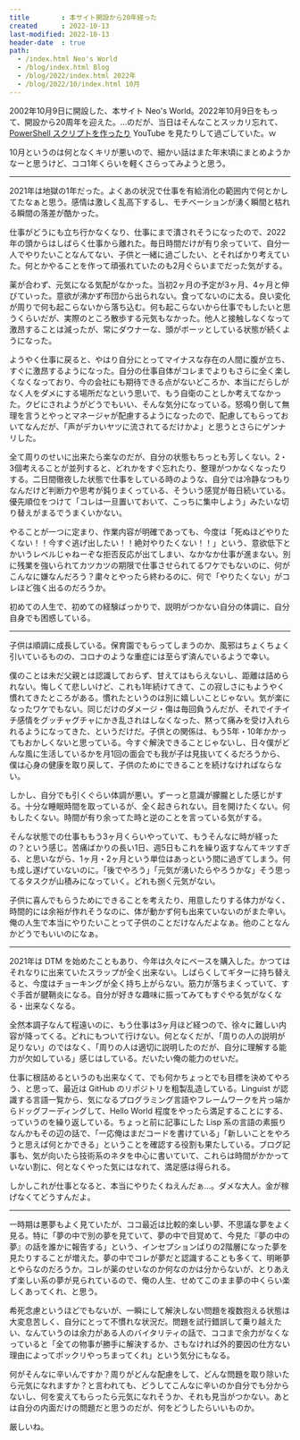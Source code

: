 ```yaml
---
title        : 本サイト開設から20年経った
created      : 2022-10-13
last-modified: 2022-10-13
header-date  : true
path:
  - /index.html Neo's World
  - /blog/index.html Blog
  - /blog/2022/index.html 2022年
  - /blog/2022/10/index.html 10月
---
```


2002年10月9日に開設した、本サイト Neo's World。2022年10月9日をもって、開設から20周年を迎えた。…のだが、当日はそんなことスッカリ忘れて、[PowerShell スクリプトを作ったり](https://github.com/Neos21/task-tray-app) YouTube を見たりして過ごしていた。ｗ

10月というのは何となくキリが悪いので、細かい話はまた年末頃にまとめようかなーと思うけど、ココ1年くらいを軽くさらってみようと思う。

-----

2021年は地獄の1年だった。よくあの状況で仕事を有給消化の範囲内で何とかしてたなぁと思う。感情は激しく乱高下するし、モチベーションが湧く瞬間と枯れる瞬間の落差が酷かった。

仕事がどうにも立ち行かなくなり、仕事にまで潰されそうになったので、2022年の頭からはしばらく仕事から離れた。毎日時間だけが有り余っていて、自分一人でやりたいことなんてない、子供と一緒に過ごしたい、とそればかり考えていた。何とかやることを作って頑張れていたのも2月ぐらいまでだった気がする。

薬が合わず、元気になる気配がなかった。当初2ヶ月の予定が3ヶ月、4ヶ月と伸びていった。意欲が沸かず布団から出られない。食ってないのに太る。良い変化が周りで何も起こらないから落ち込む。何も起こらないから仕事でもしたいと思うくらいだが、実際のところ散歩する元気もなかった。他人と接触しなくなって激昂することは減ったが、常にダウナーな、頭がボーッとしている状態が続くようになった。

ようやく仕事に戻ると、やはり自分にとってマイナスな存在の人間に腹が立ち、すぐに激昂するようになった。自分の仕事自体がコレまでよりもさらに全く楽しくなくなっており、今の会社にも期待できる点がないどころか、本当にだらしがなく人をダメにする場所だなという思いで、もう自衛のことしか考えてなかった。クビにされようがどうでもいい、そんな気分になっている。怒鳴り倒して無理を言うとやっとマネージャが配慮するようになったので、配慮してもらっておいてなんだが、「声がデカいヤツに流されてるだけかよ」と思うとさらにゲンナリした。

全て周りのせいに出来たら楽なのだが、自分の状態もちっとも芳しくない。2・3個考えることが並列すると、どれかをすぐ忘れたり、整理がつかなくなったりする。二日間徹夜した状態で仕事をしている時のような、自分では冷静なつもりなんだけど判断力や思考が鈍りまくっている、そういう感覚が毎日続いている。優先順位をつけて「コレは一旦置いておいて、こっちに集中しよう」みたいな切り替えがまるでうまくいかない。

やることが一つに定まり、作業内容が明確であっても、今度は「死ぬほどやりたくない！！今すぐ逃げ出したい！！絶対やりたくない！！」という、意欲低下とかいうレベルじゃねーぞな拒否反応が出てしまい、なかなか仕事が進まない。別に残業を強いられてカツカツの期限で仕事させられてるワケでもないのに、何がこんなに嫌なんだろう？粛々とやったら終わるのに、何で「やりたくない」がコレほど強く出るのだろうか。

初めての人生で、初めての経験ばっかりで、説明がつかない自分の体調に、自分自身でも困惑している。

-----

子供は順調に成長している。保育園でもらってしまうのか、風邪はちょくちょく引いているものの、コロナのような重症には至らず済んでいるようで幸い。

僕のことは未だ父親とは認識しておらず、甘えてはもらえないし、距離は詰められない。悔しくて悲しいけど、これも1年続けてきて、この寂しさにもようやく慣れてきたところがある。慣れたというのは別に嬉しいことじゃない。気が楽になったワケでもない。同じだけのダメージ・傷は毎回負うんだが、それでイチイチ感情をグッチャグチャにかき乱されはしなくなった、黙って痛みを受け入れられるようになってきた、というだけだ。子供との関係は、もう5年・10年かかってもおかしくないと思っている。今すぐ解決できることじゃないし、日々僕がどんな風に生活しているかを月1回の面会でも我が子は見抜いてくるだろうから、僕は心身の健康を取り戻して、子供のためにできることを続けなければならない。

しかし、自分でも引くぐらい体調が悪い。ずーっと意識が朦朧とした感じがする。十分な睡眠時間を取っているが、全く起きられない。目を開けたくない。何もしたくない。時間が有り余ってた時と逆のことを言っている気がする。

そんな状態での仕事ももう3ヶ月くらいやっていて、もうそんなに時が経ったの？という感じ。苦痛ばかりの長い1日、週5日もこれを繰り返すなんてキツすぎる、と思いながら、1ヶ月・2ヶ月という単位はあっという間に過ぎてしまう。何も成し遂げていないのに。「後でやろう」「元気が湧いたらやろうかな」そう思ってるタスクが山積みになっていく。どれも捌く元気がない。

子供に喜んでもらうためにできることを考えたり、用意したりする体力がなく、時間的には余裕が作れそうなのに、体が動かず何も出来ていないのがまた辛い。俺の人生で本当にやりたいことって子供のことだけなんだよなぁ。他のことなんかどうでもいいのになぁ。

-----

2021年は DTM を始めたこともあり、今年は久々にベースを購入した。かつてはそれなりに出来ていたスラップが全く出来ない。しばらくしてギターに持ち替えると、今度はチョーキングが全く持ち上がらない。筋力が落ちまくっていて、すぐ手首が腱鞘炎になる。自分が好きな趣味に振ってみてもすぐやる気がなくなる・出来なくなる。

全然本調子なんて程遠いのに、もう仕事は3ヶ月ほど経つので、徐々に難しい内容が降ってくる。どれにもついて行けない。何となくだが、「周りの人の説明が足りない」のではなく、「周りの人は適切に説明したのだが、自分に理解する能力が欠如している」感じはしている。だいたい俺の能力のせいだ。

仕事に根詰めるというのも出来なくて、でも何かちょっとでも目標を決めてやろう、と思って、最近は GitHub のリポジトリを粗製乱造している。Linguist が認識する言語一覧から、気になるプログラミング言語やフレームワークを片っ端からドッグフーディングして、Hello World 程度をやったら満足することにする、っていうのを繰り返している。ちょっと前に記事にした Lisp 系の言語の素振りなんかもその辺の話で、「一応俺はまだコードを書けている」「新しいことをやろうと思えば何とかできる」ということを確認する役割も果たしている。ブログ記事も、気が向いたら技術系のネタを中心に書いていて、これらは時間がかかっていない割に、何となくやった気にはなれて、満足感は得られる。

しかしこれが仕事となると、本当にやりたくねえんだぁ…。ダメな大人。金が稼げなくてどうすんだよ。

-----

一時期は悪夢もよく見ていたが、ココ最近は比較的楽しい夢、不思議な夢をよく見る。特に「夢の中で別の夢を見ていて、夢の中で目覚めて、今見た『夢の中の夢』の話を誰かに報告する」という、インセプションばりの2階層になった夢を見たりすることが増えた。夢の中でコレが夢だと認識することも多くて、明晰夢とやらなのだろうか。コレが薬のせいなのか何なのかは分からないが、とりあえず楽しい系の夢が見られているので、俺の人生、せめてこのまま夢の中くらい楽しくあってくれ、と思う。

希死念慮というほどでもないが、一瞬にして解決しない問題を複数抱える状態は大変息苦しく、自分にとって不慣れな状況だ。問題を試行錯誤して乗り越えたい、なんていうのは余力がある人のバイタリティの話で、ココまで余力がなくなっていると「全ての物事が勝手に解決するか、さもなければ外的要因の仕方ない理由によってポックリやっちまってくれ」という気分にもなる。

何がそんなに辛いんですか？周りがどんな配慮をして、どんな問題を取り除いたら元気になれますか？と言われても、どうしてこんなに辛いのか自分でも分からないし、何を変えてもらったら元気になれそうか、それも見当がつかない。あとは自分の内面だけの問題だと思うのだが、何をどうしたらいいものか。

厳しいね。
